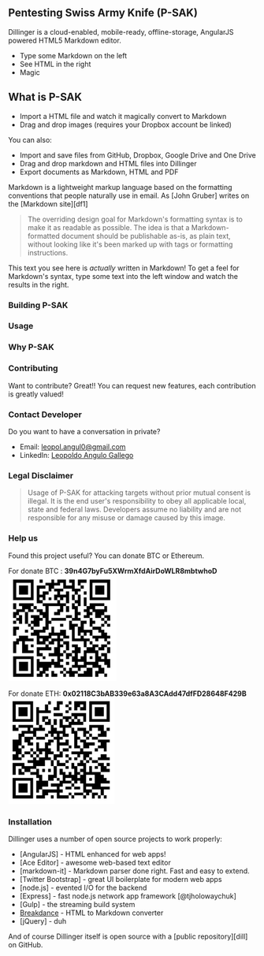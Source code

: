 ## Pentesting Swiss Army Knife (P-SAK)




Dillinger is a cloud-enabled, mobile-ready, offline-storage, AngularJS powered HTML5 Markdown editor.

  - Type some Markdown on the left
  - See HTML in the right
  - Magic

## What is P-SAK

  - Import a HTML file and watch it magically convert to Markdown
  - Drag and drop images (requires your Dropbox account be linked)


You can also:
  - Import and save files from GitHub, Dropbox, Google Drive and One Drive
  - Drag and drop markdown and HTML files into Dillinger
  - Export documents as Markdown, HTML and PDF

Markdown is a lightweight markup language based on the formatting conventions that people naturally use in email.  As [John Gruber] writes on the [Markdown site][df1]

> The overriding design goal for Markdown's
> formatting syntax is to make it as readable
> as possible. The idea is that a
> Markdown-formatted document should be
> publishable as-is, as plain text, without
> looking like it's been marked up with tags
> or formatting instructions.

This text you see here is *actually* written in Markdown! To get a feel for Markdown's syntax, type some text into the left window and watch the results in the right.
### Building P-SAK
### Usage
### Why P-SAK
### Contributing

Want to contribute? Great!! You can request new features, each contribution is greatly valued!


### Contact Developer
Do you want to have a conversation in private?
* Email:  leopol.angul0@gmail.com
* LinkedIn: [Leopoldo Angulo Gallego](https://www.linkedin.com/in/leopoldo-angulo-gallego-66b957195)

### Legal Disclaimer
> Usage of P-SAK for attacking targets without prior mutual consent is illegal. 
> It is the end user's responsibility to obey all applicable local, state and federal laws. 
> Developers assume no liability and are not responsible for any misuse or damage caused by this image.

### Help us
Found this project useful? You can donate BTC or Ethereum.

For donate BTC : **39n4G7byFu5XWrmXfdAirDoWLR8mbtwhoD**
![Donate-BTC](/images/Donate-BTC.png)

For donate ETH: **0x02118C3bAB339e63a8A3CAdd47dfFD28648F429B**
![Donate-ETH](/images/Donate-ETH.png)

### Installation
Dillinger uses a number of open source projects to work properly:

* [AngularJS] - HTML enhanced for web apps!
* [Ace Editor] - awesome web-based text editor
* [markdown-it] - Markdown parser done right. Fast and easy to extend.
* [Twitter Bootstrap] - great UI boilerplate for modern web apps
* [node.js] - evented I/O for the backend
* [Express] - fast node.js network app framework [@tjholowaychuk]
* [Gulp] - the streaming build system
* [Breakdance](https://breakdance.github.io/breakdance/) - HTML to Markdown converter
* [jQuery] - duh

And of course Dillinger itself is open source with a [public repository][dill]
 on GitHub.
